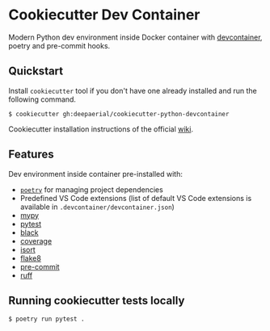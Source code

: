 # Cookiecutter Dev Container

Modern Python dev environment inside Docker container with [devcontainer](https://containers.dev/), poetry and pre-commit hooks.
## Quickstart
Install `cookiecutter` tool if you don't have one already installed and run the following command.
```shell
$ cookiecutter gh:deepaerial/cookiecutter-python-devcontainer
```
Cookiecutter installation instructions of the official [wiki](https://cookiecutter.readthedocs.io/en/stable/installation.html).

## Features
Dev environment inside container pre-installed with:

* [`poetry`](https://python-poetry.org/) for managing project dependencies
* Predefined VS Code extensions (list of default VS Code extensions is available in `.devcontainer/devcontainer.json`)
* [mypy](https://mypy.readthedocs.io/en/stable/) 
* [pytest](https://docs.pytest.org/en/7.1.x/)
* [black](https://github.com/psf/black)
* [coverage](https://coverage.readthedocs.io/en/6.4.2/)
* [isort](https://pypi.org/project/isort/)
* [flake8](https://flake8.pycqa.org/en/latest/)
* [pre-commit](https://pre-commit.com/)
* [ruff](https://github.com/astral-sh/ruff)

## Running cookiecutter tests locally
```shell
$ poetry run pytest .
```


